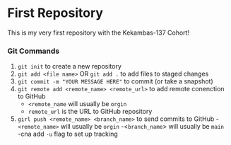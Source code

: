 # First Repository 

This is my very first repository with the Kekambas-137 Cohort! 

### Git Commands
1. `git init` to create a new repository 
2. `git add <file name>` OR `git add .` to add files to staged changes
3. `git commit -m "YOUR MESSAGE HERE"` to commit (or take a snapshot)
4. `git remote add <remote_name> <remote_url>` to add remote conenction to GitHub
    - `<remote_name` will usually be `orgin`
    - `remote_url` is the URL to GitHub repository
5. `girl push <remote_name> <branch_name>` to send commits to GitHub
    -`<remote_name>` will usually be `orgin`
    -<`branch_name`> will usually be `main`   
    -cna add `-u` flag to set up tracking